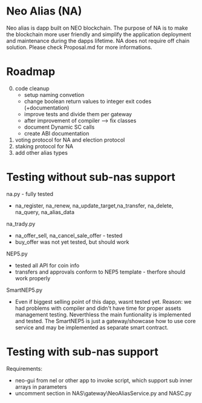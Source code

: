 # Neo Alias (NA)
Neo alias is dapp built on NEO blockchain. The purpose of NA is to make the blockchain more user friendly and simplify the application deployment and maintenance during the dapps lifetime. NA does not require off chain solution. Please check Proposal.md for more informations.

# Roadmap

0. code cleanup
    -   setup naming convetion
    -   change boolean return values to integer exit codes (+documentation)
    -   improve tests and divide them per gateway
    -   after improvement of compiler --> fix classes 
    -   document Dynamic SC calls
    -   create ABI documentation
1. voting protocol for NA and election protocol
2. staking protocol for NA
3. add other alias types

# Testing without sub-nas support

na.py - fully tested
-   na_register, na_renew, na_update_target,na_transfer, na_delete, na_query, na_alias_data

na_trady.py 
-   na_offer_sell, na_cancel_sale_offer - tested
-   buy_offer was not yet tested, but should work

NEP5.py
-   tested all API for coin info
-   transfers and approvals conform to NEP5 template - therfore should work properly

SmartNEP5.py
-   Even if biggest selling point of this dapp, wasnt tested yet.
    Reason: we had problems with compiler and didn't have time for proper assets management testing. Neverthless the main funtionality is implemented and tested. The SmartNEP5 is just a gateway/showcase how to use core service and may be implemented as separate smart contract.

# Testing with sub-nas support

Requirements:
-   neo-gui from nel or other app to invoke script, which support sub inner arrays in parameters
-   uncomment section in NAS\gateway\NeoAliasService.py and NASC.py
